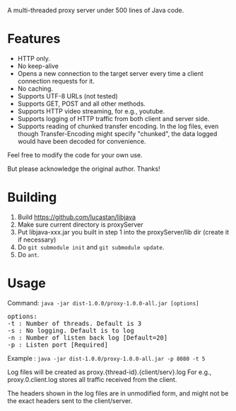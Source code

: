 A multi-threaded proxy server under 500 lines of Java code. 

Features
========
- HTTP only.
- No keep-alive
- Opens a new connection to the target server every time a client
  connection requests for it.
- No caching.
- Supports UTF-8 URLs (not tested)
- Supports GET, POST and all other methods.
- Supports HTTP video streaming, for e.g., youtube.
- Supports logging of HTTP traffic from both client and server side.
- Supports reading of chunked transfer encoding. 
   In the log files, even though Transfer-Encoding might specify
   "chunked", the data logged would have been decoded for convenience.

Feel free to modify the code for your own use. 

But please acknowledge the original author. Thanks!

Building
=========
1. Build https://github.com/lucastan/libjava
2. Make sure current directory is proxyServer
3. Put libjava-xxx.jar you built in step 1 into the proxyServer/lib dir (create it if necessary)
4. Do `git submodule init` and `git submodule update`.
5. Do `ant`.

Usage
=========
Command: `java -jar dist-1.0.0/proxy-1.0.0-all.jar [options]`

<pre>
options:
-t : Number of threads. Default is 3
-s : No logging. Default is to log
-n : Number of listen back log [Default=20]
-p : Listen port [Required]
</pre>

Example : `java -jar dist-1.0.0/proxy-1.0.0-all.jar -p 8080 -t 5`

Log files will be created as proxy.{thread-id}.{client/serv}.log
For e.g., proxy.0.client.log stores all traffic received from the client.

The headers shown in the log files are in unmodified form, and might not
be the exact headers sent to the client/server.

